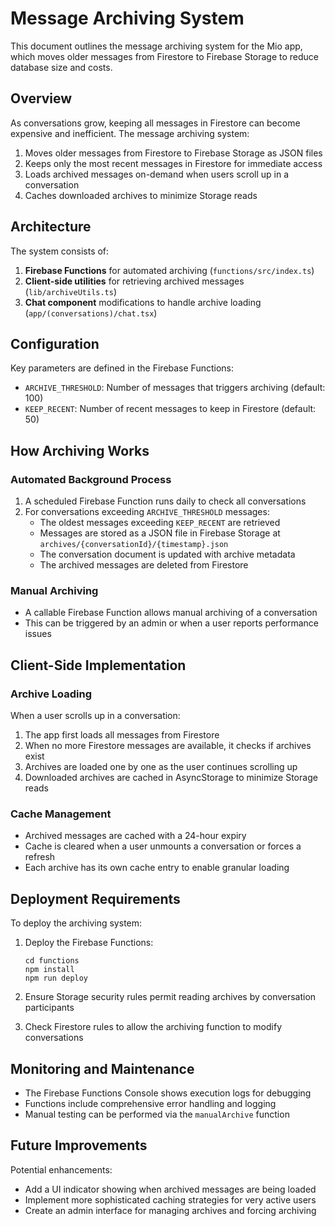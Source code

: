 # Message Archiving System

This document outlines the message archiving system for the Mio app, which moves older messages from Firestore to Firebase Storage to reduce database size and costs.

## Overview

As conversations grow, keeping all messages in Firestore can become expensive and inefficient. The message archiving system:

1. Moves older messages from Firestore to Firebase Storage as JSON files
2. Keeps only the most recent messages in Firestore for immediate access
3. Loads archived messages on-demand when users scroll up in a conversation
4. Caches downloaded archives to minimize Storage reads

## Architecture

The system consists of:

1. **Firebase Functions** for automated archiving (`functions/src/index.ts`)
2. **Client-side utilities** for retrieving archived messages (`lib/archiveUtils.ts`)
3. **Chat component** modifications to handle archive loading (`app/(conversations)/chat.tsx`)

## Configuration

Key parameters are defined in the Firebase Functions:

- `ARCHIVE_THRESHOLD`: Number of messages that triggers archiving (default: 100)
- `KEEP_RECENT`: Number of recent messages to keep in Firestore (default: 50)

## How Archiving Works

### Automated Background Process

1. A scheduled Firebase Function runs daily to check all conversations
2. For conversations exceeding `ARCHIVE_THRESHOLD` messages:
   - The oldest messages exceeding `KEEP_RECENT` are retrieved
   - Messages are stored as a JSON file in Firebase Storage at `archives/{conversationId}/{timestamp}.json`
   - The conversation document is updated with archive metadata
   - The archived messages are deleted from Firestore

### Manual Archiving

- A callable Firebase Function allows manual archiving of a conversation
- This can be triggered by an admin or when a user reports performance issues

## Client-Side Implementation

### Archive Loading

When a user scrolls up in a conversation:

1. The app first loads all messages from Firestore
2. When no more Firestore messages are available, it checks if archives exist
3. Archives are loaded one by one as the user continues scrolling up
4. Downloaded archives are cached in AsyncStorage to minimize Storage reads

### Cache Management

- Archived messages are cached with a 24-hour expiry
- Cache is cleared when a user unmounts a conversation or forces a refresh
- Each archive has its own cache entry to enable granular loading

## Deployment Requirements

To deploy the archiving system:

1. Deploy the Firebase Functions:
   ```
   cd functions
   npm install
   npm run deploy
   ```

2. Ensure Storage security rules permit reading archives by conversation participants
3. Check Firestore rules to allow the archiving function to modify conversations

## Monitoring and Maintenance

- The Firebase Functions Console shows execution logs for debugging
- Functions include comprehensive error handling and logging
- Manual testing can be performed via the `manualArchive` function

## Future Improvements

Potential enhancements:

- Add a UI indicator showing when archived messages are being loaded
- Implement more sophisticated caching strategies for very active users
- Create an admin interface for managing archives and forcing archiving 